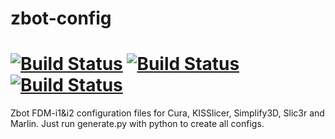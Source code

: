 zbot-config
===========
[![Build Status](https://snap-ci.com/Bevaz/zbot-config/branch/master/build_image)](https://snap-ci.com/Bevaz/zbot-config/branch/master) [![Build Status](https://travis-ci.org/Bevaz/zbot-config.svg?branch=master)](https://travis-ci.org/Bevaz/zbot-config) [![Build Status](https://api.shippable.com/projects/54a43bdbd46935d5fbc141e0/badge?branchName=master)](https://app.shippable.com/projects/54a43bdbd46935d5fbc141e0/builds/latest)
===========

Zbot FDM-i1&amp;i2 configuration files for Cura, KISSlicer, Simplify3D, Slic3r and Marlin. Just run generate.py with python to create all configs.

